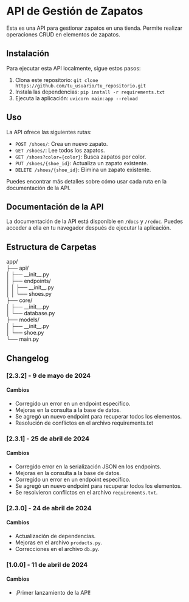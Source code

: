 # API de Gestión de Zapatos

Esta es una API para gestionar zapatos en una tienda. Permite realizar operaciones CRUD en elementos de zapatos.

## Instalación

Para ejecutar esta API localmente, sigue estos pasos:

1. Clona este repositorio: `git clone https://github.com/tu_usuario/tu_repositorio.git`
2. Instala las dependencias: `pip install -r requirements.txt`
3. Ejecuta la aplicación: `uvicorn main:app --reload`

## Uso

La API ofrece las siguientes rutas:

- `POST /shoes/`: Crea un nuevo zapato.
- `GET /shoes/`: Lee todos los zapatos.
- `GET /shoes?color={color}`: Busca zapatos por color.
- `PUT /shoes/{shoe_id}`: Actualiza un zapato existente.
- `DELETE /shoes/{shoe_id}`: Elimina un zapato existente.

Puedes encontrar más detalles sobre cómo usar cada ruta en la documentación de la API.

## Documentación de la API

La documentación de la API está disponible en `/docs` y `/redoc`. Puedes acceder a ella en tu navegador después de ejecutar la aplicación.

## Estructura de Carpetas

<div class="folder">app/
    <div class="sub-folder">├── api/
        <div class="file">│   ├── __init__.py</div>
        <div class="sub-folder">│   ├── endpoints/
            <div class="file">│   │   ├── __init__.py</div>
            <div class="file">│   │   └── shoes.py</div>
        </div>
    </div>
    <div class="sub-folder">├── core/
        <div class="file">│   ├── __init__.py</div>
        <div class="file">│   └── database.py</div>
    </div>
    <div class="sub-folder">├── models/
        <div class="file">│   ├── __init__.py</div>
        <div class="file">│   └── shoe.py</div>
    </div>
    <div class="file">└── main.py</div>
</div>






## Changelog
### [2.3.2] - 9 de mayo de 2024
#### Cambios
- Corregido un error en un endpoint específico.
- Mejoras en la consulta a la base de datos.
- Se agregó un nuevo endpoint para recuperar todos los elementos.
- Resolución de conflictos en el archivo requirements.txt

### [2.3.1] - 25 de abril de 2024
#### Cambios
- Corregido error en la serialización JSON en los endpoints.
- Mejoras en la consulta a la base de datos.
- Corregido un error en un endpoint específico.
- Se agregó un nuevo endpoint para recuperar todos los elementos.
- Se resolvieron conflictos en el archivo `requirements.txt`.

### [2.3.0] - 24 de abril de 2024
#### Cambios
- Actualización de dependencias.
- Mejoras en el archivo `products.py`.
- Correcciones en el archivo `db.py`.

### [1.0.0] - 11 de abril de 2024
#### Cambios
- ¡Primer lanzamiento de la API!
